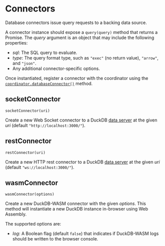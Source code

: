 # Connectors

Database connectors issue query requests to a backing data source.

A connector instance should expose a `query(query)` method that returns a Promise.
The _query_ argument is an object that may include the following properties:

- _sql_: The SQL query to evaluate.
- _type_: The query format type, such as `"exec"` (no return value), `"arrow"`, and `"json"`.
- Any additional connector-specific options.

Once instantiated, register a connector with the coordinator using the [`coordinator.databaseConnector()`](coordinator#databaseconnector) method.

## socketConnector

`socketConnector(uri)`

Create a new Web Socket connector to a DuckDB [data server](../duckdb/data-server) at the given _uri_ (default `"http://localhost:3000/"`).

## restConnector

`restConnector(uri)`

Create a new HTTP rest connector to a DuckDB [data server](../duckdb/data-server) at the given _uri_ (default `"ws://localhost:3000/"`).

## wasmConnector

`wasmConnector(options)`

Create a new DuckDB-WASM connector with the given _options_.
This method will instantiate a new DuckDB instance in-browser using Web Assembly.

The supported options are:

- _log_: A Boolean flag (default `false`) that indicates if DuckDB-WASM logs should be written to the browser console.
